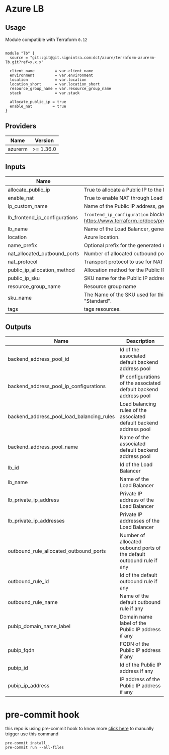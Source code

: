 # Azure LB

## Usage
Module compatible with Terraform `0.12`
```hcl

module "lb" {
  source = "git::git@git.signintra.com:dct/azure/terraform-azurerm-lb.git?ref=x.x.x"

  client_name         = var.client_name
  environment         = var.environment
  location            = var.location
  location_short      = var.location_short
  resource_group_name = var.resource_group_name
  stack               = var.stack

  allocate_public_ip = true
  enable_nat         = true
}

```


<!-- BEGINNING OF PRE-COMMIT-TERRAFORM DOCS HOOK -->
## Providers

| Name | Version |
|------|---------|
| azurerm | >= 1.36.0 |

## Inputs

| Name | Description | Type | Default | Required |
|------|-------------|------|---------|:-----:|
| allocate\_public\_ip | True to allocate a Public IP to the Load Balancer. | `bool` | `false` | no |
| enable\_nat | True to enable NAT through Load Balancer outbound rules. | `bool` | `false` | no |
| ip\_custom\_name | Name of the Public IP address, generated if not set. | `string` | `""` | no |
| lb\_frontend\_ip\_configurations | `frontend_ip_configuration` blocks as documented here: https://www.terraform.io/docs/providers/azurerm/r/lb.html#frontend_ip_configuration | `map(any)` | `{}` | no |
| lb\_name | Name of the Load Balancer, generated if not set. | `string` | `""` | no |
| location | Azure location. | `string` | n/a | yes |
| name\_prefix | Optional prefix for the generated name | `string` | `""` | no |
| nat\_allocated\_outbound\_ports | Number of allocated outbound ports for NAT. | `number` | `1024` | no |
| nat\_protocol | Transport protocol to use for NAT. | `string` | `"All"` | no |
| public\_ip\_allocation\_method | Allocation method for the Public IP address, can be `Static`, `Dynamic`. | `string` | `"Static"` | no |
| public\_ip\_sku | SKU name for the Public IP address, can be `Basic` or `Standard`. | `string` | `"Standard"` | no |
| resource\_group\_name | Resource group name | `string` | n/a | yes |
| sku\_name | The Name of the SKU used for this Load Balancer. Possible values are "Basic" and "Standard". | `string` | `"Standard"` | no |
| tags | tags resources. | `map(string)` | `{}` | no |

## Outputs

| Name | Description |
|------|-------------|
| backend\_address\_pool\_id | Id of the associated default backend address pool |
| backend\_address\_pool\_ip\_configurations | IP configurations of the associated default backend address pool |
| backend\_address\_pool\_load\_balancing\_rules | Load balancing rules of the associated default backend address pool |
| backend\_address\_pool\_name | Name of the associated default backend address pool |
| lb\_id | Id of the Load Balancer |
| lb\_name | Name of the Load Balancer |
| lb\_private\_ip\_address | Private IP address of the Load Balancer |
| lb\_private\_ip\_addresses | Private IP addresses of the Load Balancer |
| outbound\_rule\_allocated\_outbound\_ports | Number of allocated oubound ports of the default outbound rule if any |
| outbound\_rule\_id | Id of the default outbound rule if any |
| outbound\_rule\_name | Name of the default outbound rule if any |
| pubip\_domain\_name\_label | Domain name label of the Public IP address if any |
| pubip\_fqdn | FQDN of the Public IP address if any |
| pubip\_id | Id of the Public IP address if any |
| pubip\_ip\_address | IP address of the Public IP address if any |

<!-- END OF PRE-COMMIT-TERRAFORM DOCS HOOK -->


# pre-commit hook

this repo is using pre-commit hook to know more [click here](https://github.com/antonbabenko/pre-commit-terraform)
to manually trigger use this command

```
pre-commit install
pre-commit run --all-files
```
